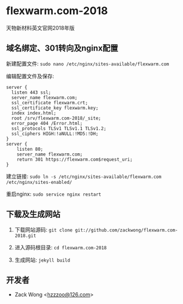 flexwarm.com-2018
=============

天物新材料英文官网2018年版


域名绑定、301转向及nginx配置
-----

新建配置文件: ``sudo nano /etc/nginx/sites-available/flexwarm.com``

编辑配置文件及保存: 

    server {
      listen 443 ssl;
      server_name flexwarm.com;
      ssl_certificate flexwarm.crt;
      ssl_certificate_key flexwarm.key;
      index index.html;
      root /srv/flexwarm.com-2018/_site;
      error_page 404 /Error.html;
      ssl_protocols TLSv1 TLSv1.1 TLSv1.2;
      ssl_ciphers HIGH:!aNULL:!MD5:!DH;
    }
    server {
        listen 80;
        server_name flexwarm.com;
        return 301 https://flexwarm.com$request_uri;
    }

建立链接: ``sudo ln -s /etc/nginx/sites-available/flexwarm.com /etc/nginx/sites-enabled/``

重启nginx: ``sudo service nginx restart``


下载及生成网站
-----

1. 下载网站源码: ``git clone git://github.com/zackwong/flexwarm.com-2018.git``

2. 进入源码根目录: ``cd flexwarm.com-2018``

3. 生成网站: ``jekyll build``


开发者
---------

* Zack Wong &lt;hzzzoo@126.com&gt;
